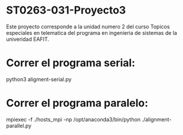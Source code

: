 # ST0263-031-Proyecto3
Este proyecto corresponde a la unidad numero 2 del curso Topicos especiales en telematica del programa en ingenieria de sistemas de la univeridad EAFIT.

# Correr el programa serial:
python3 aligment-serial.py <fichero con cadenas a alinear> <valor coincidencia> <valor no coincidencia> <valor faltante>

# Correr el programa paralelo:
mpiexec -f ./hosts_mpi -np <numero de nodos> /opt/anaconda3/bin/python ./alignment-parallel.py <fichero con cadenas a alinear> <valor coincidencia> <valor no coincidencia> <valor faltante> <numero threads>
